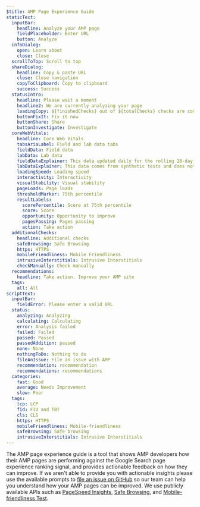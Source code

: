 ```yaml
---
$title: AMP Page Experience Guide
staticText:
  inputBar:
    headline: Analyze your AMP page
    fieldPlaceholder: Enter URL
    button: Analyze
  infoDialog:
    open: Learn about
    close: Close
  scrollToTop: Scroll to top
  shareDialog:
    headline: Copy & paste URL
    close: Close navigation
    copyToClipboard: Copy to clipboard
    success: Success
  statusIntro:
    headline: Please wait a moment
    headline2: We are currently analyzing your page
    loadingCopy: ${finishedChecks} out of ${totalChecks} checks are completed
    buttonFixIt: Fix it now
    buttonShare: Share
    buttonInvestigate: Investigate
  coreWebVitals:
    headline: Core Web Vitals
    tabsAriaLabel: Field and lab data tabs
    fieldData: Field data
    labData: Lab data
    fieldDataExplainer: This data updated daily for the rolling 28-day period.
    labDataExplainer: This data comes from synthetic tests and does not impact page experience.
    loadingSpeed: Loading speed
    interactivity: Interactivity
    visualStability: Visual stability
    pageLoads: Page loads
    thresholdMarker: 75th percentile
    resultLabels:
      scorePercentile: Score at 75th percentile
      score: Score
      opportunity: Opportunity to improve
      pagesPassing: Pages passing
      action: Take action
  additionalChecks:
    headline: Additional checks
    safeBrowsing: Safe Browsing
    https: HTTPS
    mobileFriendliness: Mobile Friendliness
    intrusiveInterstitials: Intrusive Interstitials
    checkManually: Check manually
  recommendations:
    headline: Take action. Improve your AMP site
  tags:
    all: All
scriptText:
  inputBar:
    fieldError: Please enter a valid URL
  status:
    analyzing: Analyzing
    calculating: Calculating
    error: Analysis failed
    failed: Failed
    passed: Passed
    passedAddition: passed
    none: None
    nothingToDo: Nothing to do
    fileAnIssue: File an issue with AMP
    recommendation: recommendation
    recommendations: recommendations
  categories:
    fast: Good
    average: Needs Improvement
    slow: Poor
  tags:
    lcp: LCP
    fid: FID and TBT
    cls: CLS
    https: HTTPS
    mobileFriendliness: Mobile-friendliness
    safeBrowsing: Safe browsing
    intrusiveInterstitials: Intrusive Interstitials
---
```


The AMP page experience guide is a tool that shows AMP developers how their AMP pages are performing against the Google Search page experience ranking signal, and provides actionable feedback on how they can improve. If we aren't able to provide you with actionable insights please use the available prompts to [file an issue on GitHub](https://github.com/ampproject/amphtml/issues/new?assignees=&labels=Type:+Page+experience&template=page-experience.md&title=Page+experience+issue) so our team can help you understand how your AMP pages can be improved. We use publicly available APIs such as [PageSpeed Insights](https://developers.google.com/speed/pagespeed/insights/), [Safe Browsing](https://developers.google.com/safe-browsing/v4/lookup-api), and [Mobile-friendliness Test](https://search.google.com/test/mobile-friendly).
